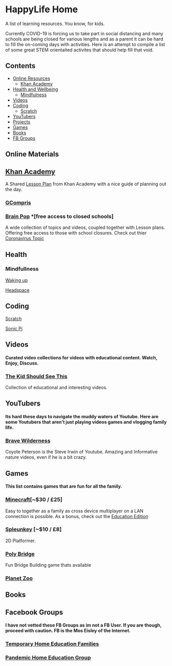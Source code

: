 # HappyLife Home
A list of learning resources. You know, for kids.

Currently COVID-19 is forcing us to take part in social distancing and many schools are being closed for various lengths and as a parent it can be hard to fill the on-coming days with activities. Here is an attempt to compile a list of some great STEM orientaited activites that should help fill that void. 


## Contents

- [Online Resources](#online)
  - [Khan Academy](#khan-academy)
- [Health and Wellbeing](#health)
  - [Mindfulness](#mindfullness)
- [Videos](#videos)
- [Coding](#coding)
  - [Scratch](#scratch)
- [YouTubers](#Youtubers)
- [Projects](#Projects)
- [Games](#games)
- [Books](#books)
- [FB Groups](#fbgroups)

## Online Materials

## [Khan Academy](https://www.khanacademy.org/)

A Shared [Lesson Plan](https://docs.google.com/document/d/e/2PACX-1vSZhOdEPAWjUQpqDkVAlJrFwxxZ9Sa6zGOq0CNRms6Z7DZNq-tQWS3OhuVCUbh_-P-WmksHAzbsrk9d/pub) from Khan Academy with a nice guide of planning out the day.

### [GCompris](https://gcompris.net/index-en.html)

### [Brain Pop](https://www.brainpop.com/) *[free access to closed schools]

A wide collection of topics and videos, coupled together with Lesson plans. Offering free access to those with school closures.
Check out thier [Coronavirus Topic](https://www.brainpop.com/health/diseasesinjuriesandconditions/coronavirus/)

## Health

### Mindfullness

[Waking up](https://wakingup.com/children/)

[Headspace](https://www.headspace.com/meditation/kids)

## Coding

[Scratch](https://scratch.mit.edu/)

[Sonic Pi](https://sonic-pi.net/)

## Videos

#### Curated video collections for videos with educational content. Watch, Enjoy, Discuss.

### [The Kid Should See This](https://thekidshouldseethis.com/)

Collection of educational and interesting videos.

## YouTubers

#### Its hard these days to navigate the muddy waters of Youtube. Here are some Youtubers that aren't just playing videos games and vlogging family life.

### [Brave Wilderness](https://www.youtube.com/channel/UC6E2mP01ZLH_kbAyeazCNdg)

Coyote Peterson is the Steve Irwin of Youtube. Amazing and Informative nature videos, even if he is a bit crazy. 

## Games

#### This list contains games that are fun for all the family.

### [Minecraft](https://minecraft.net)[~$30 / £25]

Easy to together as a family as cross device multiplayer on a LAN connection is possible. As a bonus, check out the [Education Edition](https://education.minecraft.net/) 

### [Spleunkey](https://spelunkyworld.com/index.html) [~$10 / £8]

2D Platformer.

### [Poly Bridge](http://polybridge.drycactus.com/)

Fun Bridge Building game thats available

### [Planet Zoo](https://www.planetzoogame.com/en-GB)

## Books

## Facebook Groups

#### I have not vetted these FB Groups as im not a FB User. If you are though, proceed with caution. FB is the Mos Eisley of the Internet.

### [Temporary Home Education Families](https://www.facebook.com/groups/1788992361238092/)

### [Pandemic Home Education Group](https://www.facebook.com/groups/297366181223860/)
